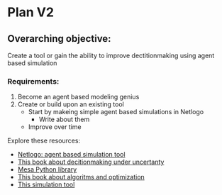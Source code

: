 # Plan V2

## Overarching objective: 
Create a tool or gain the ability to improve dectitionmaking using agent based simulation
### Requirements: 
1. Become an agent based modeling genius
2. Create or build upon an existing tool
    - Start by makeing simple agent based simulations in Netlogo
      - Write about them
    - Improve over time

Explore these resources: 
- [Netlogo: agent based simulation tool](https://ccl.northwestern.edu/netlogo/)
- [This book about decitionmaking under uncertanty](https://direct.mit.edu/books/monograph/4074/Decision-Making-Under-UncertaintyTheory-and)
- [Mesa Python library](https://mesa.readthedocs.io/stable/)
- [This book about algoritms and optimization](https://algorithmsbook.com/optimization/files/optimization.pdf)
- [This simulation tool](https://www.anylogic.com/)

